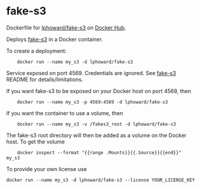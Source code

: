 fake-s3
=======

Dockerfile for
[lphoward/fake-s3](https://registry.hub.docker.com/u/lphoward/fake-s3/)
on [Docker Hub](https://registry.hub.docker.com).

Deploys [fake-s3](https://github.com/jubos/fake-s3) in a Docker container.

To create a deployment:

        docker run --name my_s3 -d lphoward/fake-s3

Service exposed on port 4569.  Credentials are ignored.
See [fake-s3](https://github.com/jubos/fake-s3) README for details/limitations.

If you want fake-s3 to be exposed on your Docker host on port 4569, then

        docker run --name my_s3 -p 4569:4569 -d lphoward/fake-s3

If you want the container to use a volume, then

        docker run --name my_s3 -v /fakes3_root -d lphoward/fake-s3

The fake-s3 root directory will then be added as a volume on the Docker host.  To get the volume

        docker inspect --format "{{range .Mounts}}{{.Source}}{{end}}" my_s3

To provide your own license use

	docker run --name my_s3 -d lphoward/fake-s3 --license YOUR_LICENSE_KEY
